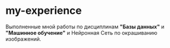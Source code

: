 # my-experience
Выполненные мной работы по дисциплинам **"Базы данных"** и **"Машинное обучение"** и Нейронная Сеть по окрашиванию изображений.
